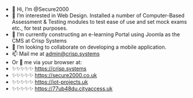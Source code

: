 - 👋 Hi, I’m @Secure2000
- 👀 I’m interested in Web Design. Installed a number of Computer-Based Assessment & Testing modules to test ease of use and set mock exams etc., for test purposes.
- 🌱 I’m currently constructing an e-learning Portal using Joomla as the CMS at Crisp Systems
- 💞️ I’m looking to collaborate on developing a mobile application.
- 📫 Mail me at admin@crisp.systems
-    Or 👀 me via your browser at:
- ✨✨✨✨✨ https://crisp.systems
- ✨✨✨✨✨ https://secure2000.co.uk
- ✨✨✨✨✨ https://iot-projects.uk
- ✨✨✨✨✨ https://77ub48du.cityaccess.uk
<!---
Secure2000/Secure2000 is a ✨ special ✨ repository because its `README.md` (this file) appears on your GitHub profile.
You can click the Preview link to take a look at your changes.
--->
